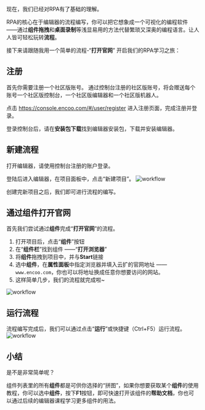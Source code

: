 现在，我们已经对RPA有了基础的理解。

RPA的核心在于编辑器的流程编写，你可以把它想象成一个可视化的编程软件 ——通过**组件拖拽**和**桌面录制**等浅显易用的方法代替繁琐又深奥的编程语言。让人人皆可轻松玩转**流程**。

接下来请跟随我用一个简单的流程-“**打开官网**” 开启我们的RPA学习之旅：

## 注册
首先你需要注册一个社区版账号。
通过控制台注册的社区版账号，将会赠送每个账号一个社区版控制台，一个社区版编辑器和一个社区版机器人。

点击 https://console.encoo.com/#/user/register 进入注册页面，完成注册并登录。

登录控制台后，请在**安装包下载**找到编辑器安装包，下载并安装编辑器。

## 新建流程
打开编辑器，请使用控制台注册的账户登录。

登陆后进入编辑器，在项目面板中，点击“新建项目”。
![workflow](https://docimages.blob.core.chinacloudapi.cn/images/Kris/firstworkflow/createproject.gif)

创建完新项目之后，我们即可进行流程的编写。

## 通过组件打开官网
首先我们尝试通过**组件**完成“**打开官网**”的流程。
1. 打开项目后，点击“**组件**”按钮
2. 在“**组件栏**”找到组件 ——“**打开浏览器**”
3. 将**组件**拖拽到项目中，并与**Start**链接
4. 选中**组件**，在**属性面板**中指定浏览器并填入云扩的官网地址 ——`www.encoo.com`，你也可以将地址换成任意你想要访问的网站。
5. 这样简单几步，我们的流程就完成啦~

![workflow](https://docimages.blob.core.chinacloudapi.cn/images/Kris/firstworkflow/addacitivity.gif)

## 运行流程
流程编写完成后，我们可以通过点击“**运行**”或快捷键（Ctrl+F5）运行流程。
![workflow](https://docimages.blob.core.chinacloudapi.cn/images/Kris/firstworkflow/runworkflow.gif)


## 小结
是不是非常简单呢？

组件列表里的所有**组件**都是可供你选择的“拼图”，如果你想要获取某个**组件**的使用教程，你可以选中**组件**，按下**F1**按钮，即可快速打开该组件的**帮助文档**，你也可以通过后续的编辑器课程学习更多组件的用法。



<!-- ## 通过录制打开官网
除了使用**拖拽组件**的方式，我们还可以使用更便利的**桌面录制**方式完成“**打开官网**”的流程。
1. 打开项目后，选中工具栏中的“**录制**”
2. 单击**开始录制**，即可进行录制操作
3. 在你的桌面打开浏览器，并在浏览器中输入www.encoo.com，单击**回车**访问网页
4. 完成访问后单击**esc**退出录制
5. 你可以看到 ！！！啥也看不到录制一点都不好用 -->




